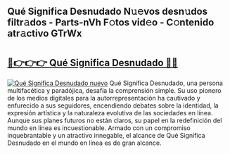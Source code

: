 ## Qué Significa Desnudado N𝚞𝚎vos desn𝚞dos filtr𝚊dos - Parts-nVh F𝚘tos vid𝚎o - C𝚘ntenido atr𝚊ctivo GTrWx

# <h2><a href="http://mb8k6e.tromn.icu/?c=Qu%c3%a9+Significa+Desnudado">🔗👉👉👉 Qué Significa Desnudado 🔗🔗</a></h2>

[![Qué Significa Desnudado nuevo](https://i.imgur.com/pEAQMta.gif)](http://mb8k6e.tromn.icu/?c=Qu%c3%a9+Significa+Desnudado)
Qué Significa Desnudado, una persona multifacética y paradójica, desafía la comprensión simple. Su uso pionero de los medios digitales para la autorrepresentación ha cautivado y enfurecido a sus seguidores, encendiendo debates sobre la identidad, la expresión artística y la naturaleza evolutiva de las sociedades en línea. Aunque sus planes futuros no están claros, su papel en la redefinición del mundo en línea es incuestionable. Armado con un compromiso inquebrantable y un atractivo innegable, el alcance de Qué Significa Desnudado en el mundo en línea es de gran alcance.
